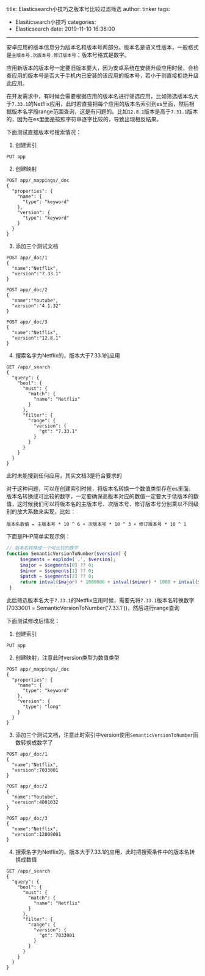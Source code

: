 title: Elasticsearch小技巧之版本号比较过滤筛选
author: tinker
tags:
  - Elasiticsearch小技巧
categories:
  - Elasticsearch
date: 2019-11-10 16:36:00
---
安卓应用的版本信息分为版本名和版本号两部分。版本名是语义性版本，一般格式是`主版本号.次版本号.修订版本号`；版本号格式是数字。

应用新版本的版本号一定要旧版本要大，因为安卓系统在安装升级应用时候，会检查应用的版本号是否大于手机内已安装的该应用的版本号，若小于则直接拒绝升级此应用。

在开发需求中，有时候会需要根据应用的版本名进行筛选应用，比如筛选版本名大于`7.33.1`的Netflix应用，此时若直接把每个应用的版本名索引到es里面，然后根据版本名字段range范围查询，这是有问题的。比如`12.8.1`版本是高于`7.31.1`版本的，因为在es里面是按照字符串逐字比较的，导致出现相反结果。

<!--more-->

下面测试直接版本号搜索情况：

1. 创建索引

```
PUT app
```
2. 创建映射

```
POST app/_mappings/_doc
{
  "properties": {
    "name": {
      "type": "keyword"
    },
    "version": {
      "type": "keyword"
    }
  }
}
```

3. 添加三个测试文档

```
POST app/_doc/1
{
  "name":"Netflix",
  "version":"7.33.1"
}

POST app/_doc/2
{
  "name":"Youtube",
  "version":"4.1.32"
}

POST app/_doc/3
{
  "name":"Netflix",
  "version":"12.8.1"
}
```

4. 搜索名字为Netflix的，版本大于7.33.1的应用

```
GET /app/_search
{
  "query": {
    "bool": {
      "must": {
        "match": {
          "name": "Netflix"
        }
      },
      "filter": {
        "range": {
          "version": {
            "gt": "7.33.1"
          }
        }
      }
    }
  }
}
```

此时未能搜到任何应用，其实文档3是符合要求的


对于这种问题，可以在创建索引时候，将版本名转换一个数值类型存在es里面。版本名转换成可比较的数字，一定要确保高版本对应的数值一定要大于低版本的数值，这时候我们可以将版本名的主版本号、次版本号、修订版本号分别乘以不同级别的放大系数来实现，比如：

```
版本名数值 = 主版本号 * 10 ^ 6 + 次版本号 * 10 ^ 3 + 修订版本号 * 10 ^ 1
```

下面是PHP简单实现示例：

```php
// 版本名转换成一个可比较的数字
function SemanticVersionToNumber($version) {
     $segments = explode('.', $version);
     $major = $segments[0] ?? 0;
     $minor = $segments[1] ?? 0;
     $patch = $segments[2] ?? 0;
     return intval($major) * 1000000 + intval($minor) * 1000 + intval($patch);
 }
```

此后筛选版本名大于`7.33.1`的Netflix应用时候，需要先将`7.33.1`版本名转换数字(7033001 = SemanticVersionToNumber('7.33.1'))，然后进行range查询

下面测试修改后情况：


1. 创建索引

```
PUT app
```

2. 创建映射，注意此时version类型为数值类型

```
POST app/_mappings/_doc
{
  "properties": {
    "name": {
      "type": "keyword"
    },
    "version": {
      "type": "long"
    }
  }
}
```

3. 添加三个测试文档，注意此时索引中version使用`SemanticVersionToNumber`函数转换成数字了

```
POST app/_doc/1
{
  "name":"Netflix",
  "version":7033001
}

POST app/_doc/2
{
  "name":"Youtube",
  "version":4001032
}

POST app/_doc/3
{
  "name":"Netflix",
  "version":12008001
}
```

4. 搜索名字为Netflix的，版本大于7.33.1的应用，此时把搜索条件中的版本名转换成数值

```
GET /app/_search
{
  "query": {
    "bool": {
      "must": {
        "match": {
          "name": "Netflix"
        }
      },
      "filter": {
        "range": {
          "version": {
            "gt": 7033001
          }
        }
      }
    }
  }
}
```